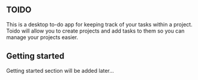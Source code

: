 TOIDO
------------------
This is a desktop to-do app for keeping track of your tasks within a project. Toido will allow you to create projects and add tasks to them so you can manage your projects easier.

Getting started
------------------
Getting started section will be added later...
